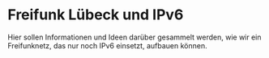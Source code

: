 # Freifunk Lübeck und IPv6

Hier sollen Informationen und Ideen darüber gesammelt werden, wie wir ein Freifunknetz, das nur noch IPv6 einsetzt, aufbauen können.